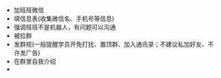 - 加班班微信
- 填信息表(收集微信名、手机号等信息)
- 强调班班不是机器人，有问题可以沟通
- 被拉群
- 发群规(一般提醒学员开免打扰、置顶群、加入通讯录；不建议私加好友、不许发广告)
- 在群里自我介绍
-